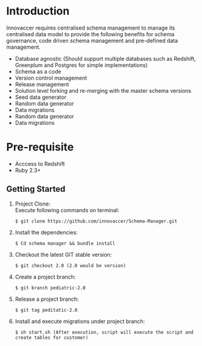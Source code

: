 # Introduction

Innovaccer requires centralised schema management to manage its centralised data model to provide the following benefits for schema governance, code driven schema management and pre-defined data management.

* Database agnostic (Should support multiple databases such as Redshift, Greenplum and Postgres for simple implementations)
* Schema as a code
* Version control management 
* Release management 
* Solution level forking and re-merging with the master schema versions 
* Seed data generator
* Random data generator 
* Data migrations
* Random data generator 
* Data migrations

# Pre-requisite 

- Acccess to Redshift 
- Ruby 2.3+ 

## Getting Started
1. Project Clone:</br> 
   Execute following commands on terminal:</br>
           
       $ git clone https://github.com/innovaccer/Schema-Manager.git

2. Install the dependencies:</br>

       $ Cd schema manager && bundle install

3. Checkout the latest GIT stable version:</br>

       $ git checkout 2.0 (2.0 would be version)

4. Create a project branch:</br>

       $ git branch pediatric-2.0	  
	   
5. Release a project branch:</br>

       $ git tag peditatic-2.0
	   
6. Install and execute migrations under project branch:</br>

       $ sh start.sh (After execution, script will execute the script and create tables for customer)
	   

